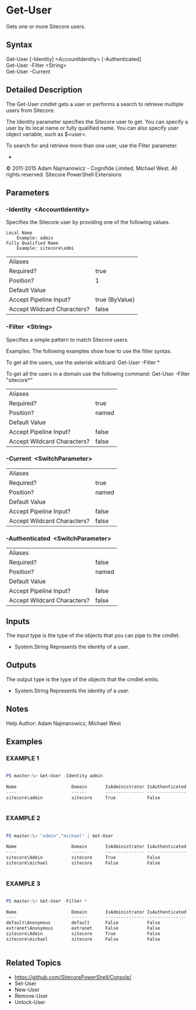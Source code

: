 # Get-User
 
Gets one or more Sitecore users.
 
## Syntax
 
 
Get-User
 [-Identity] &lt;AccountIdentity&gt;   [-Authenticated]    
Get-User
 -Filter &lt;String&gt;   
Get-User
 -Current   
## Detailed Description
 
The Get-User cmdlet gets a user or performs a search to retrieve multiple users from Sitecore.
 
The Identity parameter specifies the Sitecore user to get. You can specify a user by its local name or fully qualified name.
You can also specify user object variable, such as $&lt;user&gt;.
 
To search for and retrieve more than one user, use the Filter parameter.
 
-
 
© 2011-2015 Adam Najmanowicz - Cognifide Limited, Michael West. All rights reserved. Sitecore PowerShell Extensions
 
## Parameters
 
### -Identity&nbsp; &lt;AccountIdentity&gt;
Specifies the Sitecore user by providing one of the following values.
 
    Local Name
        Example: admin
    Fully Qualified Name
        Example: sitecore\admi
 
 
 
| | |
| - | - |
| Aliases |  |
| Required? | true |
| Position? | 1 |
| Default Value |  |
| Accept Pipeline Input? | true (ByValue) |
| Accept Wildcard Characters? | false |
 
### -Filter&nbsp; &lt;String&gt;
Specifies a simple pattern to match Sitecore users.
 
Examples:
The following examples show how to use the filter syntax.
 
To get all the users, use the asterisk wildcard:
Get-User -Filter *
 
To get all the users in a domain use the following command:
Get-User -Filter "sitecore\*"
 
 
 
| | |
| - | - |
| Aliases |  |
| Required? | true |
| Position? | named |
| Default Value |  |
| Accept Pipeline Input? | false |
| Accept Wildcard Characters? | false |
 
### -Current&nbsp; &lt;SwitchParameter&gt;
 
 
 
 
| | |
| - | - |
| Aliases |  |
| Required? | true |
| Position? | named |
| Default Value |  |
| Accept Pipeline Input? | false |
| Accept Wildcard Characters? | false |
 
### -Authenticated&nbsp; &lt;SwitchParameter&gt;
 
 
 
 
| | |
| - | - |
| Aliases |  |
| Required? | false |
| Position? | named |
| Default Value |  |
| Accept Pipeline Input? | false |
| Accept Wildcard Characters? | false |
 
## Inputs
 
The input type is the type of the objects that you can pipe to the cmdlet.
 
* System.String
Represents the identity of a user.
 
 
## Outputs
The output type is the type of the objects that the cmdlet emits.
 
* System.String
Represents the identity of a user.
 
 
## Notes
Help Author: Adam Najmanowicz, Michael West
## Examples
### EXAMPLE 1
 
```powershell
 
PS master:\> Get-User -Identity admin
 
Name                     Domain       IsAdministrator IsAuthenticated
----                     ------       --------------- ---------------
sitecore\admin           sitecore     True            False
 
```
### EXAMPLE 2
 
```powershell
 
PS master:\> "admin","michael" | Get-User
 
Name                     Domain       IsAdministrator IsAuthenticated
----                     ------       --------------- ---------------
sitecore\Admin           sitecore     True            False
sitecore\michael         sitecore     False           False
 
```
### EXAMPLE 3
 
```powershell
 
PS master:\> Get-User -Filter *
 
Name                     Domain       IsAdministrator IsAuthenticated
----                     ------       --------------- ---------------
default\Anonymous        default      False           False
extranet\Anonymous       extranet     False           False
sitecore\Admin           sitecore     True            False
sitecore\michael         sitecore     False           False
 
```
 
## Related Topics
* <a href='https://github.com/SitecorePowerShell/Console/' target='_blank'>https://github.com/SitecorePowerShell/Console/</a><br/>
* Set-User
* New-User
* Remove-User
* Unlock-User